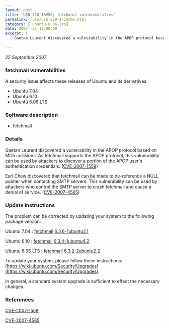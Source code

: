```yaml
---
layout: post
title: "USN-520-1&#58; fetchmail vulnerabilities"
permalink: /usn/usn-520-1/index.html
category: [ ubuntu-6.06-lts]
date: 2007--25 12:00:00
excerpt: |
    Gaetan Leurent discovered a vulnerability in the APOP protocol based on MD5 collisions. As fetchmail supports the APOP protocol, this vulnerability can be used by attackers to discover a portion of the APOP user&#39;s authentication credentials. ([CVE-2007-1558](http://people.ubuntu.com/~ubuntu-security/cve/CVE-2007-1558))
    
--- 
```

 
 

*25 September 2007*

### fetchmail vulnerabilities

A security issue affects these releases of Ubuntu and its derivatives:

* Ubuntu 7.04
* Ubuntu 6.10
* Ubuntu 6.06 LTS

### Software description

* fetchmail 

### Details

Gaetan Leurent discovered a vulnerability in the APOP protocol based on MD5 collisions. As fetchmail supports the APOP protocol, this vulnerability can be used by attackers to discover a portion of the APOP user&#39;s authentication credentials. ([CVE-2007-1558](http://people.ubuntu.com/~ubuntu-security/cve/CVE-2007-1558))

Earl Chew discovered that fetchmail can be made to de-reference a NULL pointer when contacting SMTP servers. This vulnerability can be used by attackers who control the SMTP server to crash fetchmail and cause a denial of service. ([CVE-2007-4565](http://people.ubuntu.com/~ubuntu-security/cve/CVE-2007-4565)) 

### Update instructions

The problem can be corrected by updating your system to the following package version:

Ubuntu 7.04
 : [fetchmail](https://launchpad.net/ubuntu/+source/fetchmail) <span> [6.3.6-1ubuntu2.1](https://launchpad.net/ubuntu/+source/fetchmail/6.3.6-1ubuntu2.1) </span> 

Ubuntu 6.10
 : [fetchmail](https://launchpad.net/ubuntu/+source/fetchmail) <span> [6.3.4-1ubuntu4.2](https://launchpad.net/ubuntu/+source/fetchmail/6.3.4-1ubuntu4.2) </span> 

Ubuntu 6.06 LTS
 : [fetchmail](https://launchpad.net/ubuntu/+source/fetchmail) <span> [6.3.2-2ubuntu2.2](https://launchpad.net/ubuntu/+source/fetchmail/6.3.2-2ubuntu2.2) </span> 

To update your system, please follow these instructions: [https://wiki.ubuntu.com/Security/Upgrades](https://wiki.ubuntu.com/Security/Upgrades).

In general, a standard system upgrade is sufficient to effect the necessary changes. 

### References

 
 [CVE-2007-1558](http://people.ubuntu.com/~ubuntu-security/cve/CVE-2007-1558), 

 [CVE-2007-4565](http://people.ubuntu.com/~ubuntu-security/cve/CVE-2007-4565)
 

